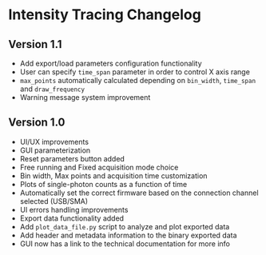 # Intensity Tracing Changelog

## Version 1.1

- Add export/load parameters configuration functionality
- User can specify ```time_span``` parameter in order to control X axis range
- ```max_points``` automatically calculated depending on ```bin_width```, ```time_span``` and ```draw_frequency```
- Warning message system improvement


## Version 1.0 

- UI/UX improvements
- GUI parameterization
- Reset parameters button added
- Free running and Fixed acquisition mode choice
- Bin width, Max points and acquisition time customization
- Plots of single-photon counts as a function of time
- Automatically set the correct firmware based on the connection channel selected (USB/SMA) 
- UI errors handling improvements 
- Export data functionality added
- Add ```plot_data_file.py``` script to analyze and plot exported data
- Add header and metadata information to the binary exported data
- GUI now has a link to the technical documentation for more info 


